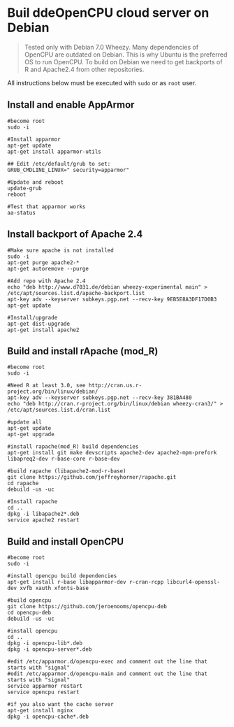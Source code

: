 # Buil ddeOpenCPU cloud server on Debian

> Tested only with Debian 7.0 Wheezy. Many dependencies of OpenCPU are outdated on Debian. This is why Ubuntu is the preferred OS to run OpenCPU. To build on Debian we need to get backports of R and Apache2.4 from other repositories.

All instructions below must be executed with `sudo` or as `root` user.

## Install and enable AppArmor

	#become root
	sudo -i

	#Install apparmor
	apt-get update
	apt-get install apparmor-utils

	## Edit /etc/default/grub to set:
	GRUB_CMDLINE_LINUX=" security=apparmor"

	#Update and reboot
	update-grub
	reboot

	#Test that apparmor works
	aa-status

## Install backport of Apache 2.4
	
	#Make sure apache is not installed
	sudo -i
	apt-get purge apache2-*
	apt-get autoremove --purge

	#Add repo with Apache 2.4
	echo "deb http://www.d7031.de/debian wheezy-experimental main" > /etc/apt/sources.list.d/apache-backport.list
	apt-key adv --keyserver subkeys.pgp.net --recv-key 9EB5E8A3DF17D0B3
	apt-get update

	#Install/upgrade
	apt-get dist-upgrade
	apt-get install apache2

## Build and install rApache (mod_R)

	#become root
	sudo -i

	#Need R at least 3.0, see http://cran.us.r-project.org/bin/linux/debian/
	apt-key adv --keyserver subkeys.pgp.net --recv-key 381BA480
	echo "deb http://cran.r-project.org/bin/linux/debian wheezy-cran3/" > /etc/apt/sources.list.d/cran.list

	#update all
	apt-get update
	apt-get upgrade

	#install rapache(mod_R) build dependencies
	apt-get install git make devscripts apache2-dev apache2-mpm-prefork libapreq2-dev r-base-core r-base-dev

	#build rapache (libapache2-mod-r-base)
	git clone https://github.com/jeffreyhorner/rapache.git
	cd rapache
	debuild -us -uc

	#Install rapache
	cd ..
	dpkg -i libapache2*.deb
	service apache2 restart

## Build and install OpenCPU

	#become root
	sudo -i

	#install opencpu build dependencies
	apt-get install r-base libapparmor-dev r-cran-rcpp libcurl4-openssl-dev xvfb xauth xfonts-base

	#build opencpu
	git clone https://github.com/jeroenooms/opencpu-deb
	cd opencpu-deb
	debuild -us -uc

	#install opencpu
	cd ..
	dpkg -i opencpu-lib*.deb
	dpkg -i opencpu-server*.deb

	#edit /etc/apparmor.d/opencpu-exec and comment out the line that starts with "signal"
	#edit /etc/apparmor.d/opencpu-main and comment out the line that starts with "signal"
	service apparmor restart
	service opencpu restart

	#if you also want the cache server
	apt-get install nginx
	dpkg -i opencpu-cache*.deb
